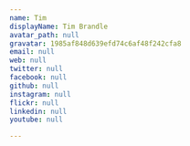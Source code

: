 ```yaml
---
name: Tim
displayName: Tim Brandle
avatar_path: null
gravatar: 1985af848d639efd74c6af48f242cfa8
email: null
web: null
twitter: null
facebook: null
github: null
instagram: null
flickr: null
linkedin: null
youtube: null

---
```



